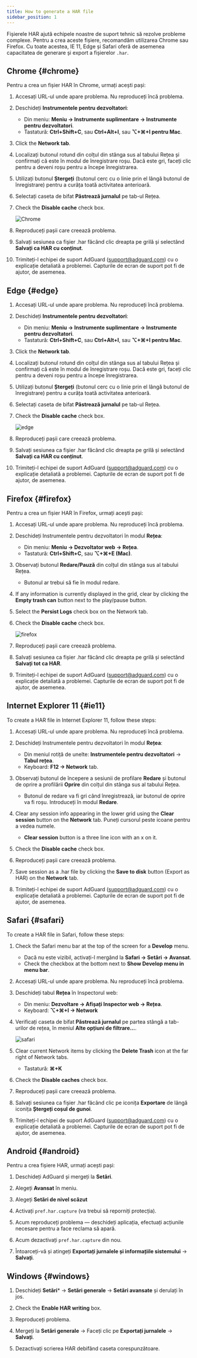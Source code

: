 ```yaml
---
title: How to generate a HAR file
sidebar_position: 1
---
```


Fișierele HAR ajută echipele noastre de suport tehnic să rezolve probleme complexe. Pentru a crea aceste fișiere, recomandăm utilizarea Chrome sau Firefox. Cu toate acestea, IE 11, Edge și Safari oferă de asemenea capacitatea de generare și export a fișierelor `.har`.

## Chrome {#chrome}

Pentru a crea un fișier HAR în Chrome, urmați acești pași:

1. Accesați URL-ul unde apare problema. Nu reproduceți încă problema.

1. Deschideți **Instrumentele pentru dezvoltatori**:

    - Din meniu: **Meniu → Instrumente suplimentare → Instrumente pentru dezvoltatori**.
    - Tastatură: **Ctrl+Shift+C**, sau **Ctrl+Alt+I**, sau **⌥+⌘+I pentru Mac**.

1. Click the **Network tab**.

1. Localizați butonul rotund din colțul din stânga sus al tabului Rețea și confirmați că este în modul de înregistrare roșu. Dacă este gri, faceți clic pentru a deveni roșu pentru a începe înregistrarea.

1. Utilizați butonul **Ștergeți** (butonul cerc cu o linie prin el lângă butonul de înregistrare) pentru a curăța toată activitatea anterioară.

1. Selectați caseta de bifat **Păstrează jurnalul** pe tab-ul Rețea.

1. Check the **Disable cache** check box.

    ![Chrome](https://cdn.adtidy.org/content/Kb/ad_blocker/guides/chrome.png)

1. Reproduceți pașii care creează problema.

1. Salvați sesiunea ca fișier .har făcând clic dreapta pe grilă și selectând **Salvați ca HAR cu conținut**.

1. Trimiteți-l echipei de suport AdGuard (support@adguard.com) cu o explicație detaliată a problemei. Capturile de ecran de suport pot fi de ajutor, de asemenea.

## Edge {#edge}

1. Accesați URL-ul unde apare problema. Nu reproduceți încă problema.

1. Deschideți **Instrumentele pentru dezvoltatori**:

    - Din meniu: **Meniu → Instrumente suplimentare → Instrumente pentru dezvoltatori**.
    - Tastatură: **Ctrl+Shift+C**, sau **Ctrl+Alt+I**, sau **⌥+⌘+I pentru Mac**.

1. Click the **Network tab**.

1. Localizați butonul rotund din colțul din stânga sus al tabului Rețea și confirmați că este în modul de înregistrare roșu. Dacă este gri, faceți clic pentru a deveni roșu pentru a începe înregistrarea.

1. Utilizați butonul **Ștergeți** (butonul cerc cu o linie prin el lângă butonul de înregistrare) pentru a curăța toată activitatea anterioară.

1. Selectați caseta de bifat **Păstrează jurnalul** pe tab-ul Rețea.

1. Check the **Disable cache** check box.

    ![edge](https://cdn.adtidy.org/content/Kb/ad_blocker/guides/edge.png)

1. Reproduceți pașii care creează problema.

1. Salvați sesiunea ca fișier .har făcând clic dreapta pe grilă și selectând **Salvați ca HAR cu conținut**.

1. Trimiteți-l echipei de suport AdGuard (support@adguard.com) cu o explicație detaliată a problemei. Capturile de ecran de suport pot fi de ajutor, de asemenea.

## Firefox {#firefox}

Pentru a crea un fișier HAR în Firefox, urmați acești pași:

1. Accesați URL-ul unde apare problema. Nu reproduceți încă problema.

1. Deschideți Instrumentele pentru dezvoltatori în modul **Rețea**:

    - Din meniu: **Meniu → Dezvoltator web → Rețea**.
    - Tastatură: **Ctrl+Shift+C**, sau **⌥+⌘+E (Mac)**.

1. Observați butonul **Redare/Pauză** din colțul din stânga sus al tabului Rețea.

    - Butonul ar trebui să fie în modul redare.

1. If any information is currently displayed in the grid, clear by clicking the **Empty trash can** button next to the play/pause button.

1. Select the **Persist Logs** check box on the Network tab.

1. Check the **Disable cache** check box.

    ![firefox](https://cdn.adtidy.org/content/Kb/ad_blocker/guides/firefox.png)

1. Reproduceți pașii care creează problema.

1. Salvați sesiunea ca fișier .har făcând clic dreapta pe grilă și selectând **Salvați tot ca HAR**.

1. Trimiteți-l echipei de suport AdGuard (support@adguard.com) cu o explicație detaliată a problemei. Capturile de ecran de suport pot fi de ajutor, de asemenea.

## Internet Explorer 11 {#ie11}

To create a HAR file in Internet Explorer 11, follow these steps:

1. Accesați URL-ul unde apare problema. Nu reproduceți încă problema.

1. Deschideți Instrumentele pentru dezvoltatori în modul **Rețea**:

    - Din meniul rotiță de unelte: **Instrumentele pentru dezvoltatori** → **Tabul rețea**.
    - Keyboard: **F12 → Network** tab.

1. Observați butonul de începere a sesiunii de profilare **Redare** și butonul de oprire a profilării **Oprire** din colțul din stânga sus al tabului Rețea.

    - Butonul de redare va fi gri când înregistrează, iar butonul de oprire va fi roșu. Introduceți în modul **Redare**.

1. Clear any session info appearing in the lower grid using the **Clear session** button on the **Network** tab. Puneți cursorul peste icoane pentru a vedea numele.

    - **Clear session** button is a three line icon with an x on it.

1. Check the **Disable cache** check box.

1. Reproduceți pașii care creează problema.

1. Save session as a .har file by clicking the **Save to disk** button (Export as HAR) on the **Network** tab.

1. Trimiteți-l echipei de suport AdGuard (support@adguard.com) cu o explicație detaliată a problemei. Capturile de ecran de suport pot fi de ajutor, de asemenea.

## Safari {#safari}

To create a HAR file in Safari, follow these steps:

1. Check the Safari menu bar at the top of the screen for a **Develop** menu.

    - Dacă nu este vizibil, activați-l mergând la **Safari → Setări → Avansat**.
    - Check the checkbox at the bottom next to **Show Develop menu in menu bar**.

1. Accesați URL-ul unde apare problema. Nu reproduceți încă problema.

1. Deschideți tabul **Rețea** în Inspectorul web:

    - Din meniu: **Dezvoltare → Afișați Inspector web → Rețea**.
    - Keyboard: **⌥+⌘+I → Network**

1. Verificați caseta de bifat **Păstrează jurnalul** pe partea stângă a tab-urilor de rețea, în meniul **Alte opțiuni de filtrare...**.

    ![safari](https://cdn.adtidy.org/content/kb/ad_blocker/safari/preserve-log.png)

1. Clear current Network items by clicking the **Delete Trash** icon at the far right of Network tabs.

    - Tastatură: **⌘+K**

1. Check the **Disable caches** check box.

1. Reproduceți pașii care creează problema.

1. Salvați sesiunea ca fișier .har făcând clic pe iconița **Exportare** de lângă iconița **Ștergeți coșul de gunoi**.

1. Trimiteți-l echipei de suport AdGuard (support@adguard.com) cu o explicație detaliată a problemei. Capturile de ecran de suport pot fi de ajutor, de asemenea.

## Android {#android}

Pentru a crea fișiere HAR, urmați acești pași:

1. Deschideți AdGuard și mergeți la **Setări**.

1. Alegeți **Avansat** în meniu.

1. Alegeți **Setări de nivel scăzut**

1. Activați `pref.har.capture` (va trebui să reporniți protecția).

1. Acum reproduceți problema — deschideți aplicația, efectuați acțiunile necesare pentru a face reclama să apară.

1. Acum dezactivați `pref.har.capture` din nou.

1. Întoarceți-vă și atingeți **Exportați jurnalele și informațiile sistemului** → **Salvați**.

## Windows {#windows}

1. Deschideți **Setări*** → **Setări generale** → **Setări avansate** și derulați în jos.

1. Check the **Enable HAR writing** box.

1. Reproduceți problema.

1. Mergeți la **Setări generale** → Faceți clic pe **Exportați jurnalele** → **Salvați**.

1. Dezactivați scrierea HAR debifând caseta corespunzătoare.
